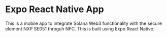 # Expo React Native App

This is a mobile app to integrate Solana Web3 functionality with the secure element NXP SE051 throguh NFC. This is built using Expo React Native.

